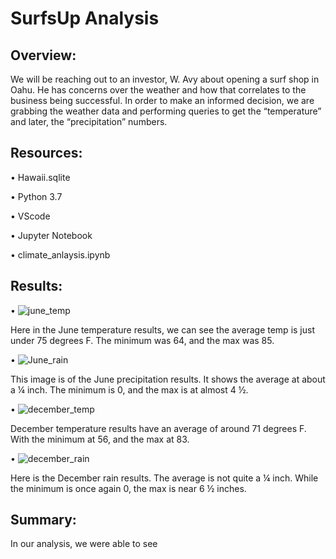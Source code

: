 # SurfsUp Analysis


## Overview:

We will be reaching out to an investor, W. Avy about opening a surf shop in Oahu. He has concerns over the weather and how that correlates to the business being successful. In order to make an informed decision, we are grabbing the weather data and performing queries to get the “temperature” and later, the “precipitation” numbers. 


## Resources:

•	Hawaii.sqlite 

•	Python 3.7

•	VScode

•	Jupyter Notebook

•	climate_anlaysis.ipynb


## Results:

•	 ![june_temp](https://user-images.githubusercontent.com/79877349/118384499-4e2cc200-b5bb-11eb-8fc7-fe24394ddeae.png)

Here in the June temperature results, we can see the average temp is just under 75 degrees F. The minimum was 64, and the max was 85. 



•	 ![June_rain](https://user-images.githubusercontent.com/79877349/118384500-5553d000-b5bb-11eb-89c3-3ff70cb95f2e.png)

This image is of the June precipitation results. It shows the average at about a ¼ inch. The minimum is 0, and the max is at almost 4 ½.



•	 ![december_temp](https://user-images.githubusercontent.com/79877349/118384505-597fed80-b5bb-11eb-82fa-bf5b5381ff21.png)

December temperature results have an average of around 71 degrees F. With the minimum at 56, and the max at 83.

•	 ![december_rain](https://user-images.githubusercontent.com/79877349/118384510-5d137480-b5bb-11eb-91a0-65061e747e4a.png)

Here is the December rain results. The average is not quite a ¼ inch. While the minimum is once again 0, the max is near 6 ½ inches.





## Summary:


In our analysis, we were able to see




